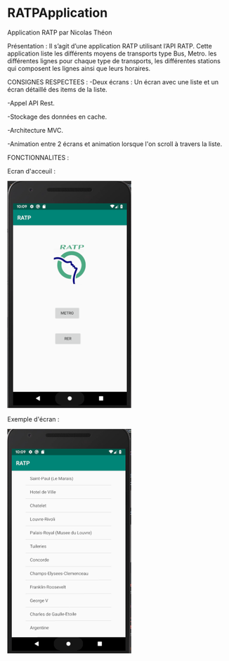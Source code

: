 # RATPApplication


Application RATP par Nicolas Théon

Présentation :
Il s’agit d’une application RATP utilisant l’API RATP. Cette application liste les différents moyens de transports type Bus, Metro. les différentes lignes pour chaque type de transports, les différentes stations qui composent les lignes ainsi que leurs horaires. 

CONSIGNES RESPECTEES :
-Deux écrans : Un écran avec une liste et un écran détaillé des items de la liste.

-Appel API Rest.

-Stockage des données en cache.

-Architecture MVC.

-Animation entre 2 écrans et animation lorsque l'on scroll à travers la liste.

FONCTIONNALITES :

Ecran d'acceuil :

![SCREEN RATP PAGE ACCEUIL](https://github.com/nicolastheon/RATPApplication/blob/master/ScreenREADME/SCREEN%20RATP%20PAGE%20ACCEUIL.PNG)

Exemple d'écran :

![Screen ratp stations](https://github.com/nicolastheon/RATPApplication/blob/master/ScreenREADME/Screen%20ratp%20stations.PNG)


